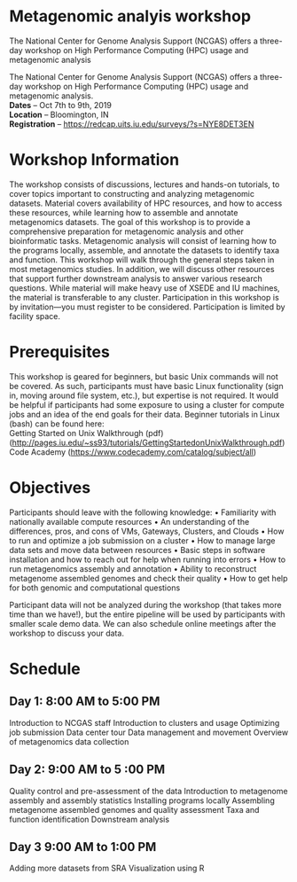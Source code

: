 # Metagenomic analyis workshop
The National Center for Genome Analysis Support (NCGAS) offers a three-day workshop on High Performance Computing (HPC) usage and metagenomic analysis

The National Center for Genome Analysis Support (NCGAS) offers a three-day workshop on High Performance Computing (HPC) usage and metagenomic analysis. \
**Dates** – Oct 7th to 9th, 2019 \
**Location** – Bloomington, IN \
**Registration** – https://redcap.uits.iu.edu/surveys/?s=NYE8DET3EN 

# Workshop Information 
The workshop consists of discussions, lectures and hands-on tutorials, to cover topics important to constructing and analyzing metagenomic datasets. Material covers availability of HPC resources, and how to access these resources, while learning how to assemble and annotate metagenomics datasets. The goal of this workshop is to provide a comprehensive preparation for metagenomic analysis and other bioinformatic tasks. 
Metagenomic analysis will consist of learning how to the programs locally, assemble, and annotate the datasets to identify taxa and function. This workshop will walk through the general steps taken in most metagenomics studies. In addition, we will discuss other resources that support further downstream analysis to answer various research questions. While material will make heavy use of XSEDE and IU machines, the material is transferable to any cluster.
Participation in this workshop is by invitation—you must register to be considered. Participation is limited by facility space.

# Prerequisites
This workshop is geared for beginners, but basic Unix commands will not be covered. As such, participants must have basic Linux functionality (sign in, moving around file system, etc.), but expertise is not required. It would be helpful if participants had some exposure to using a cluster for compute jobs and an idea of the end goals for their data.
Beginner tutorials in Linux (bash) can be found here: \
Getting Started on Unix Walkthrough (pdf) (http://pages.iu.edu/~ss93/tutorials/GettingStartedonUnixWalkthrough.pdf)\
Code Academy (https://www.codecademy.com/catalog/subject/all) 

# Objectives
Participants should leave with the following knowledge:
•	Familiarity with nationally available compute resources
•	An understanding of the differences, pros, and cons of VMs, Gateways, Clusters, and Clouds
•	How to run and optimize a job submission on a cluster
•	How to manage large data sets and move data between resources
•	Basic steps in software installation and how to reach out for help when running into errors
•	How to run metagenomics assembly and annotation 
•	Ability to reconstruct metagenome assembled genomes and check their quality
•	How to get help for both genomic and computational questions

Participant data will not be analyzed during the workshop (that takes more time than we have!), but the entire pipeline will be used by participants with smaller scale demo data. We can also schedule online meetings after the workshop to discuss your data. 

# Schedule
## Day 1: 8:00 AM to 5:00 PM 
Introduction to NCGAS staff
Introduction to clusters and usage
Optimizing job submission 
Data center tour
Data management and movement 
Overview of metagenomics data collection

## Day 2: 9:00 AM to 5 :00 PM 
Quality control and pre-assessment of the data
Introduction to metagenome assembly and assembly statistics
Installing programs locally 
Assembling metagenome assembled genomes and quality assessment 
Taxa and function identification
Downstream analysis

## Day 3 9:00 AM to 1:00 PM
Adding more datasets from SRA
Visualization using R 
 

